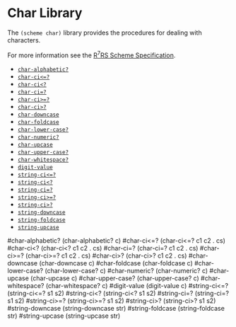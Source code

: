 # Char Library

The `(scheme char)` library provides the procedures for dealing with characters.

For more information see the [R<sup>7</sup>RS Scheme Specification](../../r7rs.pdf).

- [`char-alphabetic?`](#char-alphabetic)
- [`char-ci<=?`](#char-ci)
- [`char-ci<?`](#char-ci-1)
- [`char-ci=?`](#char-ci-2)
- [`char-ci>=?`](#char-ci-3)
- [`char-ci>?`](#char-ci-4)
- [`char-downcase`](#char-downcase)
- [`char-foldcase`](#char-foldcase)
- [`char-lower-case?`](#char-lower-case)
- [`char-numeric?`](#char-numeric)
- [`char-upcase`](#char-upcase)
- [`char-upper-case?`](#char-upper-case)
- [`char-whitespace?`](#char-whitespace)
- [`digit-value`](#digit-value)
- [`string-ci<=?`](#string-ci)
- [`string-ci<?`](#string-ci-1)
- [`string-ci=?`](#string-ci-2)
- [`string-ci>=?`](#string-ci-3)
- [`string-ci>?`](#string-ci-4)
- [`string-downcase`](#string-downcase)
- [`string-foldcase`](#string-foldcase)
- [`string-upcase`](#string-upcase)

#char-alphabetic?
    (char-alphabetic? c)
#char-ci<=?
    (char-ci<=? c1 c2 . cs)
#char-ci<? 
    (char-ci<? c1 c2 . cs)
#char-ci=?
    (char-ci=? c1 c2 . cs)
#char-ci>=? 
    (char-ci>=? c1 c2 . cs)
#char-ci>?
    (char-ci>? c1 c2 . cs)
#char-downcase
    (char-downcase c)
#char-foldcase
    (char-foldcase c)
#char-lower-case?
    (char-lower-case? c)
#char-numeric?
    (char-numeric? c) 
#char-upcase
    (char-upcase c)
#char-upper-case?
    (char-upper-case? c)
#char-whitespace?
    (char-whitespace? c)
#digit-value
    (digit-value c)
#string-ci<=? 
    (string-ci<=? s1 s2)
#string-ci<?
    (string-ci<? s1 s2)
#string-ci=? 
    (string-ci=? s1 s2)
#string-ci>=?
    (string-ci>=? s1 s2)
#string-ci>? 
    (string-ci>? s1 s2)
#string-downcase
    (string-downcase str)
#string-foldcase
    (string-foldcase str)
#string-upcase
    (string-upcase str)

